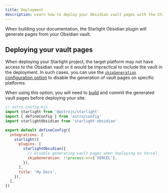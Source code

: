 ```yaml
---
title: Deployment
description: Learn how to deploy your Obsidian vault pages with the Starlight Obsidian plugin.
---
```


When building your documentation, the Starlight Obsidian plugin will generate pages from your Obsidian vault.

## Deploying your vault pages

When deploying your Starlight project, the target platform may not have access to the Obsidian vault or it would be impractical to include the vault in the deployment.
In such cases, you can use the [`skipGeneration` configuration option](/configuration/#skipgeneration) to disable the generation of vault pages on specific platforms.

When using this option, you will need to [build](https://docs.astro.build/en/reference/cli-reference/#astro-build) and commit the generated vault pages before deploying your site.

```js {11-12}
// astro.config.mjs
import starlight from '@astrojs/starlight'
import { defineConfig } from 'astro/config'
import starlightObsidian from 'starlight-obsidian'

export default defineConfig({
  integrations: [
    starlight({
      plugins: [
        starlightObsidian({
          // Disable generating vault pages when deploying on Vercel.
          skipGeneration: !!process.env['VERCEL'],
        }),
      ],
      title: 'My Docs',
    }),
  ],
})
```
